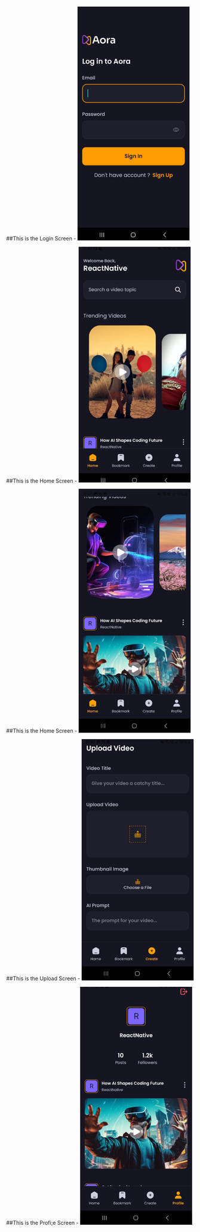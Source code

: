 ##This is the Login Screen - 
<img src="assets/ss/LogIn.jpg" alt="Login Screen" width="300" />

##This is the Home Screen - 
<img src="assets/ss/HomeScreen_1.jpg" alt="Home Screen 1" width="300" />

##This is the Home Screen - 
<img src="assets/ss/HomeScreen_2.jpg" alt="Home Screen 2" width="300" />

##This is the Upload Screen - 
<img src="assets/ss/upload_screen.jpg" alt="Upload Screen" width="300" />

##This is the Profi;e Screen - 
<img src="assets/ss/Profile_Screen.jpg" alt="Profile Screen" width="300" />

